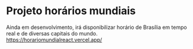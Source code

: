 # Projeto horários mundiais
Ainda em desenvolvimento, irá disponibilizar horário de Brasília em tempo real e de diversas capitais do mundo.
https://horariomundialreact.vercel.app/
